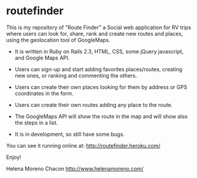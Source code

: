 routefinder
===========

This is my repository of "Route Finder" a Social web application for RV trips where users can look for, share, rank and create new routes and places, using the geolocation tool of GoogleMaps.

- It is written in Ruby on Rails 2.3, HTML, CSS, some jQuery javascript, and Google Maps API. 

- Users can sign-up and start adding favorites places/routes, creating new ones, or ranking and commenting the others.

- Users can create their own places looking for them by address or GPS coordinates in the form.

- Users can create their own routes adding any place to the route.

- The GoogleMaps API will show the route in the map and will show also the steps in a list.

- It is in development, so still have some bugs.


You can see it running online at: http://routefinder.heroku.com/


Enjoy!

Helena Moreno Chacon
http://www.helenamoreno.com/